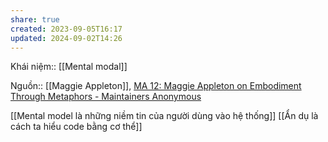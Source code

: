 ```yaml
---
share: true
created: 2023-09-05T16:17
updated: 2024-09-02T14:26
---
```

Khái niệm:: [[Mental modal]]

Nguồn:: [[Maggie Appleton]], [MA 12: Maggie Appleton on Embodiment Through Metaphors - Maintainers Anonymous](https://maintainersanonymous.com/metaphor/#t=03:43)

[[Mental model là những niềm tin của người dùng vào hệ thống]]
[[Ẩn dụ là cách ta hiểu code bằng cơ thể]]